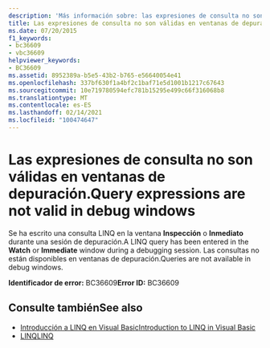 ```yaml
---
description: 'Más información sobre: las expresiones de consulta no son válidas en ventanas de depuración'
title: Las expresiones de consulta no son válidas en ventanas de depuración.
ms.date: 07/20/2015
f1_keywords:
- bc36609
- vbc36609
helpviewer_keywords:
- BC36609
ms.assetid: 8952389a-b5e5-43b2-b765-e56640054e41
ms.openlocfilehash: 337bf630f1a4bf2c1baf71e5d1001b1217c67643
ms.sourcegitcommit: 10e719780594efc781b15295e499c66f316068b8
ms.translationtype: MT
ms.contentlocale: es-ES
ms.lasthandoff: 02/14/2021
ms.locfileid: "100474647"
---
```

# <a name="query-expressions-are-not-valid-in-debug-windows"></a><span data-ttu-id="d85e2-103">Las expresiones de consulta no son válidas en ventanas de depuración.</span><span class="sxs-lookup"><span data-stu-id="d85e2-103">Query expressions are not valid in debug windows</span></span>

<span data-ttu-id="d85e2-104">Se ha escrito una consulta LINQ en la ventana **Inspección** o **Inmediato** durante una sesión de depuración.</span><span class="sxs-lookup"><span data-stu-id="d85e2-104">A LINQ query has been entered in the **Watch** or **Immediate** window during a debugging session.</span></span> <span data-ttu-id="d85e2-105">Las consultas no están disponibles en ventanas de depuración.</span><span class="sxs-lookup"><span data-stu-id="d85e2-105">Queries are not available in debug windows.</span></span>  
  
 <span data-ttu-id="d85e2-106">**Identificador de error:** BC36609</span><span class="sxs-lookup"><span data-stu-id="d85e2-106">**Error ID:** BC36609</span></span>  
  
## <a name="see-also"></a><span data-ttu-id="d85e2-107">Consulte también</span><span class="sxs-lookup"><span data-stu-id="d85e2-107">See also</span></span>

- [<span data-ttu-id="d85e2-108">Introducción a LINQ en Visual Basic</span><span class="sxs-lookup"><span data-stu-id="d85e2-108">Introduction to LINQ in Visual Basic</span></span>](../programming-guide/language-features/linq/introduction-to-linq.md)
- [<span data-ttu-id="d85e2-109">LINQ</span><span class="sxs-lookup"><span data-stu-id="d85e2-109">LINQ</span></span>](../programming-guide/language-features/linq/index.md)
